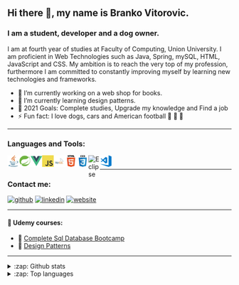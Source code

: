 ## Hi there 👋, my name is Branko Vitorovic. 
### I am a student, developer and a dog owner.
I am at fourth year of studies at Faculty of Computing, Union University.  I am proficient
in Web Technologies such as Java, Spring, mySQL, HTML, JavaScript and CSS. My ambition is to reach the very top of my profession, furthermore I am
committed to constantly improving myself by learning new technologies and frameworks.

- 🔭 I’m currently working on a web shop for books. 
- 🌱 I’m currently learning design patterns.
- :goal_net: 2021 Goals: Complete studies, Upgrade my knowledge and Find a job
- ⚡ Fun fact: I love dogs, cars and American football :dog: :blue_car: :football:

---

### Languages and Tools:
[<img align="left" alt="Java" width="26px" src="https://raw.githubusercontent.com/github/explore/80688e429a7d4ef2fca1e82350fe8e3517d3494d/topics/java/java.png" />](https://en.wikipedia.org/wiki/Java_(programming_language))

[<img align="left" alt="Spirng" width="26px" src="https://raw.githubusercontent.com/github/explore/80688e429a7d4ef2fca1e82350fe8e3517d3494d/topics/spring-boot/spring-boot.png" />](https://spring.io/)

[<img align="left" alt="Vue" width="26px" src="https://raw.githubusercontent.com/github/explore/80688e429a7d4ef2fca1e82350fe8e3517d3494d/topics/vue/vue.png" />](https://vuejs.org/)

[<img align="left" alt="Javascript" width="26px" src="https://raw.githubusercontent.com/github/explore/80688e429a7d4ef2fca1e82350fe8e3517d3494d/topics/javascript/javascript.png" />](https://www.javascript.com/)

[<img align="left" alt="MySQL" width="26px" src="https://raw.githubusercontent.com/github/explore/80688e429a7d4ef2fca1e82350fe8e3517d3494d/topics/mysql/mysql.png" />](https://www.mysql.com/)

[<img align="left" alt="HTML5" width="26px" src="https://raw.githubusercontent.com/github/explore/80688e429a7d4ef2fca1e82350fe8e3517d3494d/topics/html/html.png" />](https://html.com/)

[<img align="left" alt="CSS3" width="26px" src="https://raw.githubusercontent.com/github/explore/80688e429a7d4ef2fca1e82350fe8e3517d3494d/topics/css/css.png" />](https://en.wikipedia.org/wiki/CSS)

[<img align="left" alt="Eclipse" width="26px" src="https://d1.awsstatic.com/sdks-and-tools/eclipse%20icon%201.3778a4cbe978d8dfd73c091706e26aa6c57c65aa.jpeg" />](https://www.eclipse.org/)

[<img align="left" alt="Visual Studio Code" width="26px" src="https://raw.githubusercontent.com/github/explore/80688e429a7d4ef2fca1e82350fe8e3517d3494d/topics/visual-studio-code/visual-studio-code.png" />](https://code.visualstudio.com/)

<br />

---

### Contact me:
[<img src='https://cdn.jsdelivr.net/npm/simple-icons@3.0.1/icons/github.svg' alt='github' height='40'>](https://github.com/brankovitorovic)  [<img src='https://cdn.jsdelivr.net/npm/simple-icons@3.0.1/icons/linkedin.svg' alt='linkedin' height='40'>](https://www.linkedin.com/in/soon.../)  [<img src='https://cdn.jsdelivr.net/npm/simple-icons@3.0.1/icons/icloud.svg' alt='website' height='40'>](http://wh719028.ispot.cc/)

---

#### :book: Udemy courses:
- :memo: [Complete Sql Database Bootcamp](https://www.udemy.com/course/complete-sql-databases-bootcamp-zero-to-mastery/)
- :office: [Design Patterns](https://www.udemy.com/course/design-patterns-java/)

---

<details>
  <summary>:zap: Github stats</summary>
  <br />
  <img  alt="GitHub Stats" src="https://github-readme-stats.vercel.app/api?username=brankovitorovic&show_icons=true" />
  
</details>

<details>
  <summary>:zap: Top languages</summary>
  <br />
  <img  alt="GitHub top languages" src="https://github-readme-stats.vercel.app/api/top-langs/?username=brankovitorovic"/>
 
</details>

